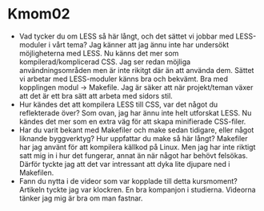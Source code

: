 Kmom02
===============================

* Vad tycker du om LESS så här långt, och det sättet vi jobbar med LESS-moduler i vårt tema?
Jag känner att jag ännu inte har undersökt möjligheterna med LESS. Nu känns det mer som kompilerad/komplicerad CSS. Jag ser redan möjliga användningsområden men är inte rikitgt där än att använda dem. Sättet vi arbetar med LESS-moduler känns bra och bekvämt. Bra med kopplingen modul -> Makefile. Jag är säker att när projekt/teman växer att det är ett bra sätt att arbeta med sidors stil.
* Hur kändes det att kompilera LESS till CSS, var det något du reflekterade över?
Som ovan, jag har ännu inte helt utforskat LESS. Nu kändes det mer som en extra väg för att skapa minifierade CSS-filer.
* Har du varit bekant med Makefiler och make sedan tidigare, eller något liknande byggverktyg? Hur uppfattar du make så här långt?
Makefiler har jag använt för att kompilera källkod på Linux. Men jag har inte riktigt satt mig in i hur det fungerar, annat än när något har behövt felsökas. Därför tyckte jag att det var intressant att dyka lite djupare ned i Makefilen.
* Fann du nytta i de videor som var kopplade till detta kursmoment?
Artikeln tyckte jag var klockren. En bra kompanjon i studierna. Videorna tänker jag mig är bra om man fastnar.